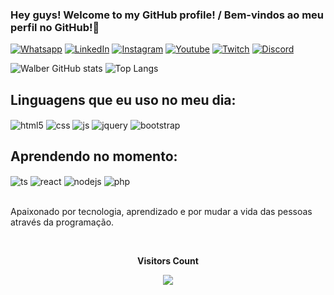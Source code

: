### Hey guys! Welcome to my GitHub profile! / Bem-vindos ao meu perfil no GitHub!👋<br/>
[![Whatsapp](https://img.shields.io/badge/WhatsApp-25D366?style=for-the-badge&logo=whatsapp&logoColor=white)](https://api.whatsapp.com/send?phone=5581988349141&text=Olá%2C%20quero%20conhecer%20mais%20sobre%20você!)
[![LinkedIn](https://img.shields.io/badge/LinkedIn-0077B5?style=for-the-badge&logo=linkedin&logoColor=white)](https://www.linkedin.com/in/walber-arruda-barbosa-junior-7a1565145/)
[![Instagram](https://img.shields.io/badge/Instagram-E4405F?style=for-the-badge&logo=instagram&logoColor=white)](https://instagram.com/walberabjunior)
[![Youtube](https://img.shields.io/badge/YouTube-FF0000?style=for-the-badge&logo=youtube&logoColor=white)](https://youtube.com/@juniorbarbosa2970)
[![Twitch](https://img.shields.io/badge/Twitch-9146FF?style=for-the-badge&logo=twitch&logoColor=white)](https://twitch.tv/the__w_)
[![Discord](https://img.shields.io/badge/Discord-7289DA?style=for-the-badge&logo=discord&logoColor=white)](https://discord.com/channels/@walberjr_)

![Walber GitHub stats](https://github-readme-stats.vercel.app/api?username=walberabjunior&show_icons=true&theme=dracula&count_private=true)
![Top Langs](https://github-readme-stats.vercel.app/api/top-langs/?username=walberabjunior&theme=dracula&layout=compact)

## Linguagens que eu uso no meu dia:

<div style="display: inline_block">
  <img align="center" alt="html5" src="https://img.shields.io/badge/HTML5-E34F26?style=for-the-badge&logo=html5&logoColor=white" />
  <img align="center" alt="css" src="https://img.shields.io/badge/CSS3-1572B6?style=for-the-badge&logo=css3&logoColor=white" />
  <img align="center" alt="js" src="https://img.shields.io/badge/JavaScript-F7DF1E?style=for-the-badge&logo=javascript&logoColor=black" />
  <img align="center" alt="jquery" src="https://img.shields.io/badge/jQuery-0769AD?style=for-the-badge&logo=jquery&logoColor=white" />
  <img align="center" alt="bootstrap" src= "https://img.shields.io/badge/Bootstrap-563D7C?style=for-the-badge&logo=bootstrap&logoColor=white" />
 </div> 
 
  ## Aprendendo no momento:
  
 <div style="display: inline_block"> 
  <img align="center" alt="ts" src="https://img.shields.io/badge/TypeScript-007ACC?style=for-the-badge&logo=typescript&logoColor=white" />
  <img align="center" alt="react" src="https://img.shields.io/badge/React-20232A?style=for-the-badge&logo=react&logoColor=61DAFB" />
  <img align="center" alt="nodejs" src="https://img.shields.io/badge/Node.js-43853D?style=for-the-badge&logo=node.js&logoColor=white" />
  <img align="center" alt="php" src="https://img.shields.io/badge/PHP-777BB4?style=for-the-badge&logo=php&logoColor=white" />
</div><br/>

 Apaixonado por tecnologia, aprendizado e por mudar a vida das pessoas através da programação.

  <div align="center">
<br><p align="centre"><b>Visitors Count</b></p>  
<p align="center"><img align="center" src="https://profile-counter.glitch.me/{walberabjunior}/count.svg" /></p> 
<br></div>
